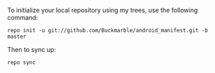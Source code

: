 To initialize your local repository using my trees, use the following command:

    repo init -u git://github.com/Buckmarble/android_manifest.git -b master

Then to sync up:

    repo sync



